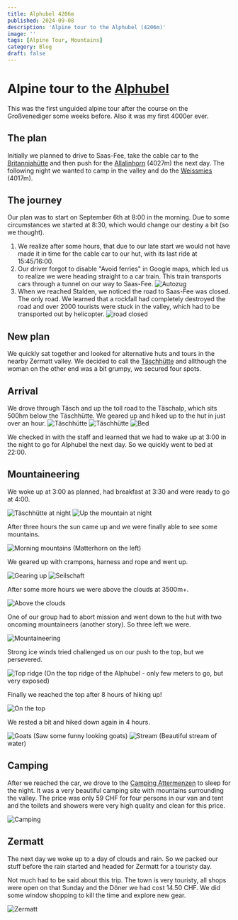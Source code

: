 ```yaml
---
title: Alphubel 4206m
published: 2024-09-08
description: 'Alpine tour to the Alphubel (4206m)'
image: ''
tags: [Alpine Tour, Mountains]
category: Blog
draft: false
---
```


# Alpine tour to the [Alphubel](https://www.sac-cas.ch/de/huetten-und-touren/sac-tourenportal/alphubel-7757/hochtouren/von-der-taeschhuette-sac-ueber-den-suedost-grat-eisnase-647/)

This was the first unguided alpine tour after the course on the Großvenediger some weeks before.
Also it was my first 4000er ever.

## The plan

Initially we planned to drive to Saas-Fee, take the cable car to the [Britanniahütte](https://britannia.ch/) and then push for the [Allalinhorn](https://www.sac-cas.ch/de/huetten-und-touren/sac-tourenportal/allalinhorn-7755/hochtouren/von-der-britanniahuette-vollstaendiger-ene-grat-hohlaubgrat-1195/) (4027m) the next day. The following night we wanted to camp in the valley and do the [Weissmies](https://www.sac-cas.ch/de/huetten-und-touren/sac-tourenportal/weissmies-2192/hochtouren/) (4017m).

## The journey

Our plan was to start on September 6th at 8:00 in the morning. Due to some circumstances we started at 8:30, which would change our destiny a bit (so we thought).

1. We realize after some hours, that due to our late start we would not have made it in time for the cable car to our hut, with its last ride at 15:45/16:00.
2. Our driver forgot to disable "Avoid ferries" in Google maps, which led us to realize we were heading straight to a car train. This train transports cars through a tunnel on our way to Saas-Fee. ![Autozug](src/assets/images/alphubel/autozug.jpg)
3. When we reached Stalden, we noticed the road to Saas-Fee was closed. The only road. We learned that a rockfall had completely destroyed the road and over 2000 tourists were stuck in the valley, which had to be transported out by helicopter. ![road closed](src/assets/images/alphubel/road_closed.jpg)

## New plan

We quickly sat together and looked for alternative huts and tours in the nearby Zermatt valley.
We decided to call the [Täschhütte](https://www.taeschhuette.ch/huette) and allthough the woman on the other end was a bit grumpy, we secured four spots.

## Arrival

We drove through Täsch and up the toll road to the Täschalp, which sits 500hm below the Täschhütte.
We geared up and hiked up to the hut in just over an hour.
![Täschhütte](src/assets/images/alphubel/taeschhuette.jpg)
![Täschhütte](src/assets/images/alphubel/taeschhuette_ingo.jpg)
![Bed](src/assets/images/alphubel/taeschhuette_bed.jpg)

We checked in with the staff and learned that we had to wake up at 3:00 in the night to go for Alphubel the next day. So we quickly went to bed at 22:00.

## Mountaineering

We woke up at 3:00 as planned, had breakfast at 3:30 and were ready to go at 4:00.

![Täschhütte at night](src/assets/images/alphubel/taeschhuette_night.jpg)
![Up the mountain at night](src/assets/images/alphubel/night.jpg)

After three hours the sun came up and we were finally able to see some mountains.

![Morning mountains](src/assets/images/alphubel/morning.jpg) (Matterhorn on the left)

We geared up with crampons, harness and rope and went up.

![Gearing up](src/assets/images/alphubel/gearing_up.jpg)
![Seilschaft](src/assets/images/alphubel/seilschaft.jpg)

After some more hours we were above the clouds at 3500m+.

![Above the clouds](src/assets/images/alphubel/above_clouds.jpg)

One of our group had to abort mission and went down to the hut with two oncoming mountaineers (another story).
So three left we were.

![Mountaineering](src/assets/images/alphubel/up1.jpg)

Strong ice winds tried challenged us on our push to the top, but we persevered.

![Top ridge](src/assets/images/alphubel/top_ridge.jpg)
(On the top ridge of the Alphubel - only few meters to go, but very exposed)

Finally we reached the top after 8 hours of hiking up!

![On the top](src/assets/images/alphubel/top.jpg)

We rested a bit and hiked down again in 4 hours.

![Goats](src/assets/images/alphubel/goats.jpg)
(Saw some funny looking goats)
![Stream](src/assets/images/alphubel/stream.jpg)
(Beautiful stream of water)

## Camping

After we reached the car, we drove to the [Camping Attermenzen](https://www.campingranda.ch/deu/) to sleep for the night.
It was a very beautiful camping site with mountains surrounding the valley. The price was only 59 CHF for four persons in our van and tent and the toilets and showers were very high quality and clean for this price.

![Camping](src/assets/images/alphubel/camping.jpg)

## Zermatt

The next day we woke up to a day of clouds and rain. So we packed our stuff before the rain started and headed for Zermatt for a touristy day.

Not much had to be said about this trip. The town is very touristy, all shops were open on that Sunday and the Döner we had cost 14.50 CHF. We did some window shopping to kill the time and explore new gear.

![Zermatt](src/assets/images/alphubel/zermatt.jpg)
